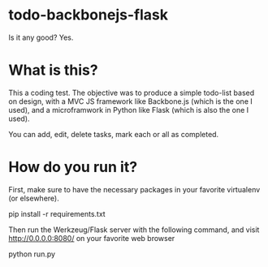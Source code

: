 todo-backbonejs-flask
=====================

Is it any good? Yes.


# What is this?

This a coding test. The objective was to produce a simple todo-list based on design, with a MVC JS framework like Backbone.js (which is the one I used), and a microframwork in Python like Flask (which is also the one I used).

You can add, edit, delete tasks, mark each or all as completed.


# How do you run it?

First, make sure to have the necessary packages in your favorite virtualenv (or elsewhere). 

   pip install -r requirements.txt

Then run the Werkzeug/Flask server with the following command, and visit http://0.0.0.0:8080/ on your favorite web browser

   python run.py
